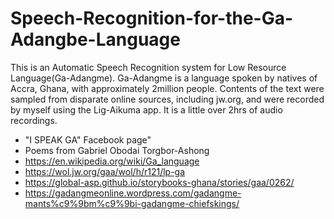 # Speech-Recognition-for-the-Ga-Adangbe-Language
This is an Automatic Speech Recognition system for Low Resource Language(Ga-Adangme). Ga-Adangme is a language spoken by natives of Accra, Ghana, with approximately 2million people. Contents of the text were sampled from disparate online sources, including jw.org, and were recorded by myself using the Lig-Aikuma app. It is a little over 2hrs of audio recordings. 


- "I SPEAK GA" Facebook page"
- Poems from Gabriel Obodai Torgbor-Ashong
- https://en.wikipedia.org/wiki/Ga_language
- https://wol.jw.org/gaa/wol/h/r121/lp-ga
- https://global-asp.github.io/storybooks-ghana/stories/gaa/0262/
- https://gadangmeonline.wordpress.com/gadangme-mants%c9%9bm%c9%9bi-gadangme-chiefskings/

